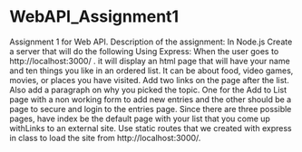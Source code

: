 # WebAPI_Assignment1
Assignment 1 for Web API. Description of the assignment: In Node.js Create a server that will do the following Using Express:  When the user goes to http://localhost:3000/ .  it will display an html page that will have your name and ten things you like in an ordered list.  It can be about food, video games, movies, or places you have visited.   Add two links on the page after the list. Also add a paragraph on why you picked the topic. One for the Add to List page with a non working form to add new entries and the other should be a page to secure and login to the entries page.  Since there are three possible pages, have index be the default page with your list that you come up withLinks to an external site. Use static routes that we created with express in class to load the site from http://localhost:3000/.
